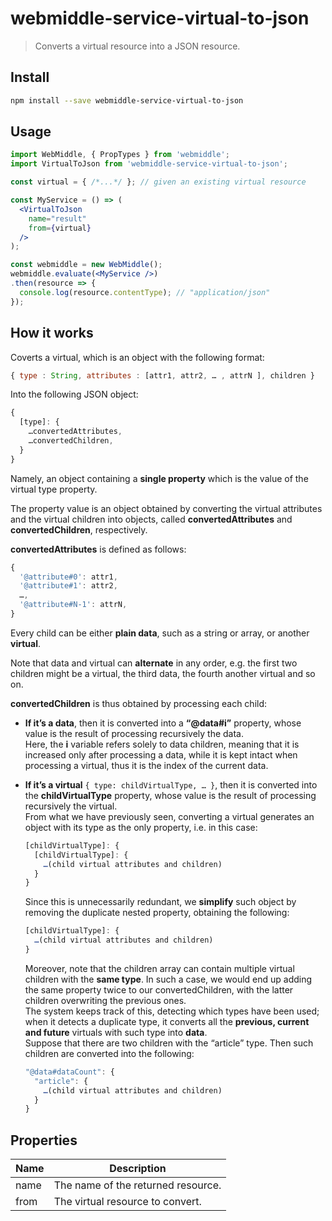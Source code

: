 # webmiddle-service-virtual-to-json 

> Converts a virtual resource into a JSON resource.

## Install

```bash
npm install --save webmiddle-service-virtual-to-json
```

## Usage

```jsx
import WebMiddle, { PropTypes } from 'webmiddle';
import VirtualToJson from 'webmiddle-service-virtual-to-json';

const virtual = { /*...*/ }; // given an existing virtual resource

const MyService = () => (
  <VirtualToJson
    name="result"
    from={virtual}
  />
);

const webmiddle = new WebMiddle();
webmiddle.evaluate(<MyService />)
.then(resource => {
  console.log(resource.contentType); // "application/json"
});
```

## How it works

Coverts a virtual, which is an object with the following format:

```javascript
{ type : String, attributes : [attr1, attr2, … , attrN ], children }
```

Into the following JSON object:

```javascript
{
  [type]: {
    …convertedAttributes,
    …convertedChildren,
  }
}
```

Namely, an object containing a **single property** which is the value of
the virtual type property.

The property value is an object obtained by converting the virtual
attributes and the virtual children into objects, called
**convertedAttributes** and **convertedChildren**, respectively.

**convertedAttributes** is defined as follows:

```javascript
{   
  '@attribute#0': attr1,
  '@attribute#1': attr2,
  …,
  '@attribute#N-1': attrN,
}
```

Every child can be either **plain data**, such as a string or array, or
another **virtual**.

Note that data and virtual can **alternate** in any order, e.g. the
first two children might be a virtual, the third data, the fourth
another virtual and so on.

**convertedChildren** is thus obtained by processing each child:

-   **If it’s a data**, then it is converted into a **“@data\#i”**
    property, whose value is the result of processing recursively the
    data.<br />
    Here, the **i** variable refers solely to data children, meaning
    that it is increased only after processing a data, while it is kept
    intact when processing a virtual, thus it is the index of the
    current data.

-   **If it’s a virtual** `{ type: childVirtualType, … }`, then it is
    converted into the **childVirtualType** property, whose value is the
    result of processing recursively the virtual.<br />
    From what we have previously seen, converting a virtual generates an
    object with its type as the only property, i.e. in this case:<br />

    ```javascript
    [childVirtualType]: {
      [childVirtualType]: {
        …(child virtual attributes and children)
      }
    }
    ```

    Since this is unnecessarily redundant, we **simplify** such object
    by removing the duplicate nested property, obtaining the following:

    ```javascript
    [childVirtualType]: {
      …(child virtual attributes and children)
    }
    ```

    Moreover, note that the children array can contain multiple virtual
    children with the **same type**. In such a case, we would end up
    adding the same property twice to our convertedChildren, with the
    latter children overwriting the previous ones.<br />
    The system keeps track of this, detecting which types have been
    used; when it detects a duplicate type, it converts all the
    **previous, current and future** virtuals with such type into
    **data**.<br />
    Suppose that there are two children with the “article” type. Then
    such children are converted into the following:

    ```javascript
    "@data#dataCount": {
      "article": {
        …(child virtual attributes and children)
      }
    }
    ```

## Properties

Name                       | Description
---------------------------|------------------------------------------------------
name                       | The name of the returned resource.
from                       | The virtual resource to convert.
